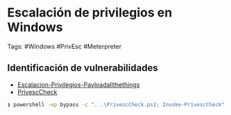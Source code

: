 # Escalación de privilegios en Windows

Tags: #Windows #PrivEsc #Meterpreter

## Identificación de vulnerabilidades 

* [Escalacion-Privilegios-Payloadallthethings](https://github.com/swisskyrepo/PayloadsAllTheThings/blob/master/Methodology%20and%20Resources/Windows%20-%20Privilege%20Escalation.md)
* [PrivescCheck](https://github.com/itm4n/PrivescCheck)

```bash 
❯ powershell -ep bypass -c ". .\PrivescCheck.ps1; Invoke-PrivescCheck"    # Recopila informacion del PrivEsc
```